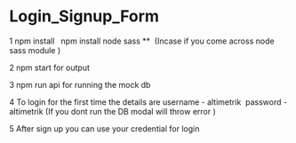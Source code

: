 # Login_Signup_Form

1 npm install   npm install node sass **  (Incase if you come across node sass module )

2 npm start for output 

3 npm run api for running the mock db 

4 To login for the first time the details are
username - altimetrik 
password - altimetrik
(If you dont run the DB modal will throw error )

5 After sign up you can use your credential for login 